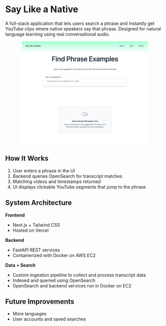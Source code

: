 # Say Like a Native

A full-stack application that lets users search a phrase and instantly get YouTube clips where native speakers say that phrase. Designed for natural language learning using real conversational audio.

<div align="center">
<img src="main.png" alt="Screenshot" width="400"/>
</div>

## How It Works

1. User enters a phrase in the UI
2. Backend queries OpenSearch for transcript matches
3. Matching videos and timestamps returned
4. UI displays clickable YouTube segments that jump to the phrase

## System Architecture

**Frontend**

- Next.js + Tailwind CSS
- Hosted on Vercel

**Backend**

- FastAPI REST services
- Containerized with Docker on AWS EC2

**Data + Search**

- Custom ingestion pipeline to collect and process transcript data
- Indexed and queried using OpenSearch
- OpenSearch and backend services run in Docker on EC2

## Future Improvements

- More languages
- User accounts and saved searches
